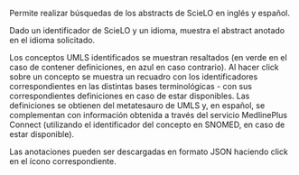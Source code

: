 Permite realizar búsquedas de los abstracts de ScieLO en inglés y español. 

Dado un identificador de ScieLO y un idioma, muestra el abstract anotado en el idioma solicitado.

Los conceptos UMLS identificados se muestran resaltados (en verde en el caso de contener definiciones, en azul en caso contrario).
Al hacer click sobre un concepto se muestra un recuadro con los identificadores correspondientes en las distintas bases terminológicas - con sus correspondientes definiciones en caso de estar disponibles. Las definiciones se obtienen del metatesauro de UMLS y, en español, se complementan con información obtenida a través del servicio MedlinePlus Connect (utilizando el identificador del concepto en SNOMED, en caso de estar disponible).

Las anotaciones pueden ser descargadas en formato JSON haciendo click en el ícono correspondiente.



